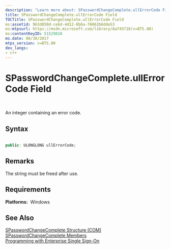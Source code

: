 ```yaml
---
description: "Learn more about: SPasswordChangeComplete.ullErrorCode Field"
title: SPasswordChangeComplete.ullErrorCode Field
TOCTitle: SPasswordChangeComplete.ullErrorCode Field
ms:assetid: 963d850d-cebd-4d12-8b6a-76062b6dde53
ms:mtpsurl: https://msdn.microsoft.com/library/Aa745718(v=BTS.80)
ms:contentKeyID: 51529818
ms.date: 08/30/2017
mtps_version: v=BTS.80
dev_langs:
- c++
---
```


# SPasswordChangeComplete.ullErrorCode Field

 

An integer containing an error code.

## Syntax

``` c++
  
public: ULONGLONG ullErrorCode;  
```

## Remarks

The string must be freed after use.

## Requirements

**Platforms:**  Windows

## See Also

[SPasswordChangeComplete Structure (COM)](spasswordchangecomplete-structure-com.md)  
[SPasswordChangeComplete Members](spasswordchangecomplete-members.md)  
[Programming with Enterprise Single Sign-On](https://msdn.microsoft.com/library/aa704508\(v=bts.80\))

